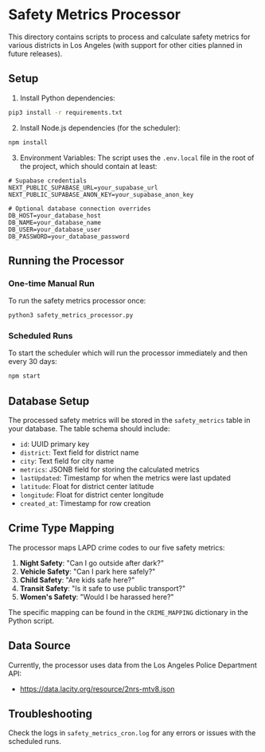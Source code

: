 # Safety Metrics Processor

This directory contains scripts to process and calculate safety metrics for various districts in Los Angeles (with support for other cities planned in future releases).

## Setup

1. Install Python dependencies:
```bash
pip3 install -r requirements.txt
```

2. Install Node.js dependencies (for the scheduler):
```bash
npm install
```

3. Environment Variables:
   The script uses the `.env.local` file in the root of the project, which should contain at least:

```
# Supabase credentials
NEXT_PUBLIC_SUPABASE_URL=your_supabase_url
NEXT_PUBLIC_SUPABASE_ANON_KEY=your_supabase_anon_key

# Optional database connection overrides
DB_HOST=your_database_host
DB_NAME=your_database_name
DB_USER=your_database_user
DB_PASSWORD=your_database_password
```

## Running the Processor

### One-time Manual Run

To run the safety metrics processor once:

```bash
python3 safety_metrics_processor.py
```

### Scheduled Runs

To start the scheduler which will run the processor immediately and then every 30 days:

```bash
npm start
```

## Database Setup

The processed safety metrics will be stored in the `safety_metrics` table in your database. The table schema should include:

- `id`: UUID primary key
- `district`: Text field for district name
- `city`: Text field for city name
- `metrics`: JSONB field for storing the calculated metrics
- `lastUpdated`: Timestamp for when the metrics were last updated
- `latitude`: Float for district center latitude
- `longitude`: Float for district center longitude
- `created_at`: Timestamp for row creation

## Crime Type Mapping

The processor maps LAPD crime codes to our five safety metrics:

1. **Night Safety**: "Can I go outside after dark?"
2. **Vehicle Safety**: "Can I park here safely?"
3. **Child Safety**: "Are kids safe here?"
4. **Transit Safety**: "Is it safe to use public transport?"
5. **Women's Safety**: "Would I be harassed here?"

The specific mapping can be found in the `CRIME_MAPPING` dictionary in the Python script.

## Data Source

Currently, the processor uses data from the Los Angeles Police Department API:
- https://data.lacity.org/resource/2nrs-mtv8.json

## Troubleshooting

Check the logs in `safety_metrics_cron.log` for any errors or issues with the scheduled runs. 